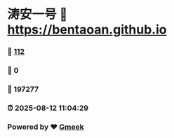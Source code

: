 # 涛安一号 :link: https://bentaoan.github.io 
### :page_facing_up: [112](https://bentaoan.github.io/tag.html) 
### :speech_balloon: 0 
### :hibiscus: 197277 
### :alarm_clock: 2025-08-12 11:04:29 
### Powered by :heart: [Gmeek](https://github.com/Meekdai/Gmeek)

